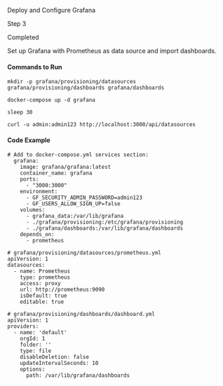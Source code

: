 Deploy and Configure Grafana

Step 3

Completed

Set up Grafana with Prometheus as data source and import dashboards.

#### Commands to Run

```
mkdir -p grafana/provisioning/datasources grafana/provisioning/dashboards grafana/dashboards
```

```
docker-compose up -d grafana
```

```
sleep 30
```

```
curl -u admin:admin123 http://localhost:3000/api/datasources
```

#### Code Example

```
# Add to docker-compose.yml services section:
  grafana:
    image: grafana/grafana:latest
    container_name: grafana
    ports:
      - "3000:3000"
    environment:
      - GF_SECURITY_ADMIN_PASSWORD=admin123
      - GF_USERS_ALLOW_SIGN_UP=false
    volumes:
      - grafana_data:/var/lib/grafana
      - ./grafana/provisioning:/etc/grafana/provisioning
      - ./grafana/dashboards:/var/lib/grafana/dashboards
    depends_on:
      - prometheus

# grafana/provisioning/datasources/prometheus.yml
apiVersion: 1
datasources:
  - name: Prometheus
    type: prometheus
    access: proxy
    url: http://prometheus:9090
    isDefault: true
    editable: true

# grafana/provisioning/dashboards/dashboard.yml
apiVersion: 1
providers:
  - name: 'default'
    orgId: 1
    folder: ''
    type: file
    disableDeletion: false
    updateIntervalSeconds: 10
    options:
      path: /var/lib/grafana/dashboards
```
